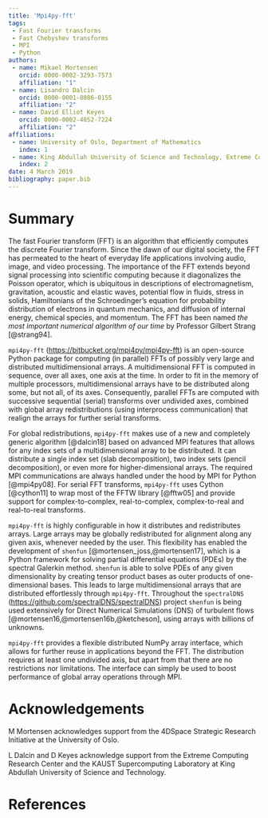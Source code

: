 ```yaml
---
title: 'Mpi4py-fft'
tags:
 - Fast Fourier transforms
 - Fast Chebyshev transforms
 - MPI
 - Python
authors:
 - name: Mikael Mortensen
   orcid: 0000-0002-3293-7573
   affiliation: "1"
 - name: Lisandro Dalcin
   orcid: 0000-0001-8086-0155
   affiliation: "2"
 - name: David Elliot Keyes
   orcid: 0000-0002-4052-7224
   affiliation: "2"
affiliations:
 - name: University of Oslo, Department of Mathematics
   index: 1
 - name: King Abdullah University of Science and Technology, Extreme Computing Research Center
   index: 2
date: 4 March 2019
bibliography: paper.bib
---
```


# Summary

The fast Fourier transform (FFT) is an algorithm that efficiently
computes the discrete Fourier transform. Since the dawn
of our digital society, the FFT has permeated to the heart of everyday
life applications involving audio, image, and video processing. The
importance of the FFT extends beyond signal processing into scientific
computing because it diagonalizes the Poisson operator, which is
ubiquitous in descriptions of electromagnetism,  gravitation,
acoustic and elastic waves, potential flow in fluids, stress in
solids, Hamiltonians of the  Schroedinger’s equation for probability
distribution of electrons in quantum mechanics, and diffusion of
internal energy, chemical species, and momentum.  The
FFT has been named *the most important numerical algorithm of our
time* by Professor Gilbert Strang [@strang94].

``mpi4py-fft`` (https://bitbucket.org/mpi4py/mpi4py-fft) is an
open-source Python package for computing (in parallel) FFTs of
possibly very large and distributed multidimensional arrays. A
multidimensional FFT is computed in sequence, over all axes, one axis
at the time. In order to fit in the memory of multiple processors,
multidimensional arrays have to be distributed along some, but not
all, of its axes.  Consequently, parallel FFTs are computed with
successive sequential (serial) transforms over undivided axes,
combined with global array redistributions (using interprocess
communication) that realign the arrays for further serial transforms.

For global redistributions, ``mpi4py-fft`` makes use of a new and
completely generic algorithm [@dalcin18] based on advanced MPI
features that allows for any index sets of a multidimensional array to
be distributed. It can distribute a single index set (slab
decomposition), two index sets (pencil decomposition), or even more
for higher-dimensional arrays. The required MPI communications are
always handled under the hood by MPI for Python [@mpi4py08]. For
serial FFT transforms, ``mpi4py-fft`` uses Cython [@cython11] to wrap
most of the FFTW library [@fftw05] and provide support for
complex-to-complex, real-to-complex, complex-to-real and real-to-real
transforms.

``mpi4py-fft`` is highly configurable in how it distributes and
redistributes arrays. Large arrays may be globally redistributed for
alignment along any given axis, whenever needed by the user. This
flexibility has enabled the development of ``shenfun``
[@mortensen_joss,@mortensen17], which is a Python framework for
solving partial differential equations (PDEs) by the spectral Galerkin
method. ``shenfun`` is able to solve PDEs of any given dimensionality
by creating tensor product bases as outer products of one-dimensional
bases. This leads to large multidimensional arrays that are
distributed effortlessly through ``mpi4py-fft``.
Throughout the ``spectralDNS`` (https://github.com/spectralDNS/spectralDNS)
project ``shenfun`` is being used extensively for
Direct Numerical Simulations (DNS) of turbulent flows
[@mortensen16,@mortensen16b,@ketcheson], using arrays with billions of
unknowns.

``mpi4py-fft`` provides a flexible distributed NumPy array interface,
which allows for further reuse in applications beyond the FFT. The
distribution requires at least one undivided axis, but apart from that
there are no restrictions nor limitations. The interface can
simply be used to boost performance of global array operations through MPI.

# Acknowledgements

M Mortensen acknowledges support from the 4DSpace Strategic Research
Initiative at the University of Oslo.

L Dalcin and D Keyes acknowledge support from the Extreme Computing Research
Center and the KAUST Supercomputing Laboratory at King Abdullah
University of Science and Technology.

# References
